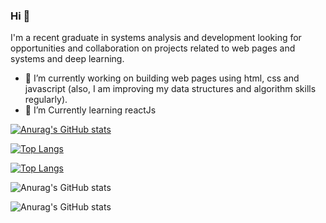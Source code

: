 
### Hi 👋
I'm a recent graduate in systems analysis and development looking for opportunities and collaboration on projects related to web pages and systems and deep learning.
- 🔭 I’m currently working on building web pages using html, css and javascript (also, I am improving my data structures and algorithm skills regularly).
- 🌱 I’m Currently learning reactJs
 

[![Anurag's GitHub stats](https://github-readme-stats.vercel.app/api?username=fau-33)](https://github.com/fau-33/github-readme-stats)

[![Top Langs](https://github-readme-stats.vercel.app/api/top-langs/?username=fau-33)](https://github.com/fau-33/github-readme-stats)

[![Top Langs](https://github-readme-stats.vercel.app/api/top-langs/?username=fau-33&layout=compact)](https://github.com/fau-33/github-readme-stats)


![Anurag's GitHub stats](https://github-readme-stats.vercel.app/api?username=fau-33&hide=contribs,prs)

![Anurag's GitHub stats](https://github-readme-stats.vercel.app/api?username=fau-33&show_icons=true)



